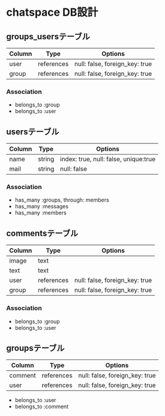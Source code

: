 # chatspace DB設計
## groups_usersテーブル
|Column|Type|Options|
|------|----|-------|
|user|references|null: false, foreign_key: true|
|group|references|null: false, foreign_key: true|
### Association
- belongs_to :group
- belongs_to :user
## usersテーブル
|Column|Type|Options|
|------|----|-------|
|name|string|index: true, null: false, unique:true|
|mail|string|null: false|
### Association
- has_many :groups, through: members
- has_many :messages
- has_many :members
## commentsテーブル
|Column|Type|Options|
|------|----|-------|
|image|text||
|text|text||
|user|references|null: false, foreign_key: true|
|group|references|null: false, foreign_key: true|
### Association
- belongs_to :group
- belongs_to :user
## groupsテーブル
|Column|Type|Options|
|------|----|-------|
|comment|references|null: false, foreign_key: true|
|user|references|null: false, foreign_key: true|
- belongs_to :user
- belongs_to :comment